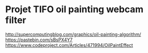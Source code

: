 # Projet TIFO oil painting webcam filter

http://supercomputingblog.com/graphics/oil-painting-algorithm/  
https://pastebin.com/sBsPX4Y7  
https://www.codeproject.com/Articles/471994/OilPaintEffect